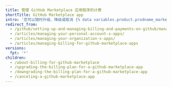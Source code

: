 ```yaml
---
title: 管理 GitHub Marketplace 应用程序的计费
shortTitle: GitHub Marketplace app
intro: '您可以随时升级、降级或取消 {% data variables.product.prodname_marketplace %} 应用程序。'
redirect_from:
  - /github/setting-up-and-managing-billing-and-payments-on-github/managing-billing-for-github-marketplace-apps
  - /articles/managing-your-personal-account-s-apps/
  - /articles/managing-your-organization-s-apps/
  - /articles/managing-billing-for-github-marketplace-apps
versions:
  fpt: '*'
children:
  - /about-billing-for-github-marketplace
  - /upgrading-the-billing-plan-for-a-github-marketplace-app
  - /downgrading-the-billing-plan-for-a-github-marketplace-app
  - /canceling-a-github-marketplace-app
---
```


